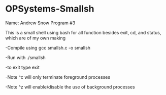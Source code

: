 # OPSystems-Smallsh
Name: Andrew Snow
Program #3

This is a small shell using bash for all function besides exit, cd, and status, which are of my own making

-Compile using gcc smallsh.c -o smallsh

-Run with ./smallsh

-to exit type exit

-Note ^c will only terminate foreground processes

-Note ^z will enable/disable the use of background processes



